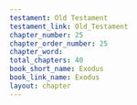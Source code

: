 ```yaml
---
testament: Old Testament
testament_link: Old_Testament
chapter_number: 25
chapter_order_number: 25
chapter_word: 
total_chapters: 40
book_short_name: Exodus
book_link_name: Exodus
layout: chapter
---
```


